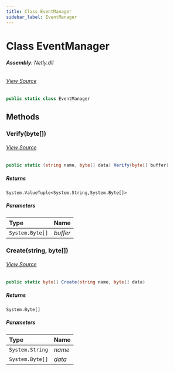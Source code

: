 ```yaml
---
title: Class EventManager
sidebar_label: EventManager
---
```

# Class EventManager


###### **Assembly**: Netly.dll
###### [View Source](https://github.com/alec1o/netly/blob/main/src/Core/EventManager.cs#L7)
```csharp title="Declaration"
public static class EventManager
```
## Methods
### Verify(byte[])

###### [View Source](https://github.com/alec1o/netly/blob/main/src/Core/EventManager.cs#L11)
```csharp title="Declaration"
public static (string name, byte[] data) Verify(byte[] buffer)
```

##### Returns

`System.ValueTuple<System.String,System.Byte[]>`

##### Parameters

| Type | Name |
|:--- |:--- |
| `System.Byte[]` | *buffer* |

### Create(string, byte[])

###### [View Source](https://github.com/alec1o/netly/blob/main/src/Core/EventManager.cs#L25)
```csharp title="Declaration"
public static byte[] Create(string name, byte[] data)
```

##### Returns

`System.Byte[]`

##### Parameters

| Type | Name |
|:--- |:--- |
| `System.String` | *name* |
| `System.Byte[]` | *data* |

